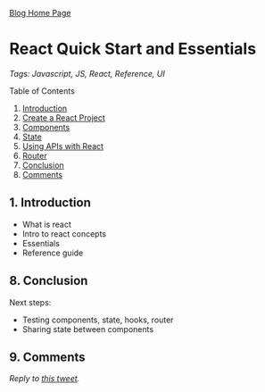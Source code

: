 [Blog Home Page](../../README.md)

# React Quick Start and Essentials

_Tags: Javascript, JS, React, Reference, UI_

Table of Contents
1. [Introduction](#intro)
2. [Create a React Project](#create)
3. [Components](#components)
4. [State](#state)
5. [Using APIs with React](#api)
6. [Router](#router)
8. [Conclusion](#conclusion)
9. [Comments](#comments)

## 1. <a name='intro'></a>Introduction

* What is react
* Intro to react concepts
* Essentials
* Reference guide

## 8. <a name='conclusion'></a>Conclusion

Next steps:
* Testing components, state, hooks, router
* Sharing state between components

## 9. <a name='comments'></a>Comments

_Reply to [this tweet]()._